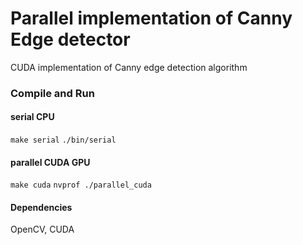 # Parallel implementation of Canny Edge detector 
CUDA implementation of Canny edge detection algorithm

### Compile and Run
#### serial CPU  
`make serial` 
`./bin/serial`
#### parallel CUDA GPU 
`make cuda`
`nvprof ./parallel_cuda`

#### Dependencies
OpenCV, CUDA

